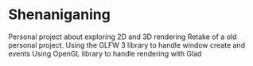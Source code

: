 # Shenaniganing
Personal project about exploring 2D and 3D rendering
Retake of a old personal project.
Using the GLFW 3 library to handle window create and events
Using OpenGL library to handle rendering with Glad
